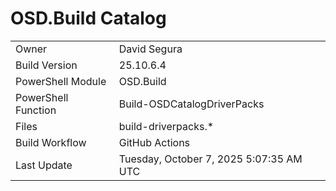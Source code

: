 ﻿# OSD.Build Catalog

| | |
|-|-|
| Owner | David Segura |
| Build Version | 25.10.6.4 |
| PowerShell Module | OSD.Build |
| PowerShell Function | Build-OSDCatalogDriverPacks |
| Files | build-driverpacks.* |
| Build Workflow | GitHub Actions |
| Last Update | Tuesday, October 7, 2025 5:07:35 AM UTC |
